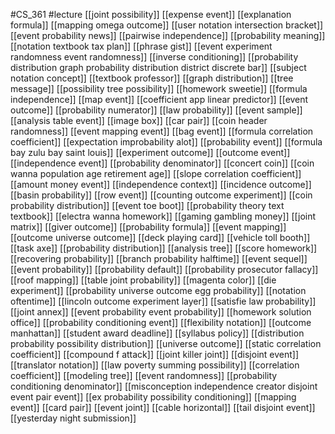 #CS_361
#lecture
[[joint possibility]]
[[expense event]]
[[explanation formula]]
[[mapping omega outcome]]
[[user notation intersection bracket]]
[[event probability news]]
[[pairwise independence]]
[[probability meaning]]
[[notation textbook tax plan]]
[[phrase gist]]
[[event experiment randomness event randomness]]
[[inverse conditioning]]
[[probability distribution graph probability distribution district discrete bar]]
[[subject notation concept]]
[[textbook professor]]
[[graph distribution]]
[[tree message]]
[[possibility tree possibility]]
[[homework sweetie]]
[[formula independence]]
[[map event]]
[[coefficient app linear predictor]]
[[event outcome]]
[[probability numerator]]
[[law probability]]
[[event sample]]
[[analysis table event]]
[[image box]]
[[car pair]]
[[coin header randomness]]
[[event mapping event]]
[[bag event]]
[[formula correlation coefficient]]
[[expectation improbability alot]]
[[probability event]]
[[formula bay zulu bay saint louis]]
[[experiment outcome]]
[[outcome event]]
[[independence event]]
[[probability denominator]]
[[concert coin]]
[[coin wanna population age retirement age]]
[[slope correlation coefficient]]
[[amount money event]]
[[independence context]]
[[incidence outcome]]
[[basin probability]]
[[row event]]
[[counting outcome experiment]]
[[coin probability distribution]]
[[event toe boot]]
[[probability theory text textbook]]
[[electra wanna homework]]
[[gaming gambling money]]
[[joint matrix]]
[[giver outcome]]
[[probability formula]]
[[event mapping]]
[[outcome universe outcome]]
[[deck playing card]]
[[vehicle toll booth]]
[[task axe]]
[[probability distribution]]
[[analysis tree]]
[[score homework]]
[[recovering probability]]
[[branch probability halftime]]
[[event sequel]]
[[event probability]]
[[probability default]]
[[probability prosecutor fallacy]]
[[roof mapping]]
[[table joint probability]]
[[magenta color]]
[[die experiment]]
[[probability universe outcome egg probability]]
[[notation oftentime]]
[[lincoln outcome experiment layer]]
[[satisfie law probability]]
[[joint annex]]
[[event probability event probability]]
[[homework solution office]]
[[probability conditioning event]]
[[flexibility notation]]
[[outcome manhattan]]
[[student award deadline]]
[[syllabus policy]]
[[distribution probability possibility distribution]]
[[universe outcome]]
[[static correlation coefficient]]
[[compound f attack]]
[[joint killer joint]]
[[disjoint event]]
[[translator notation]]
[[law poverty summing possibility]]
[[correlation coefficient]]
[[modeling tree]]
[[event randomness]]
[[probability conditioning denominator]]
[[misconception independence creator disjoint event pair event]]
[[ex probability possibility conditioning]]
[[mapping event]]
[[card pair]]
[[event joint]]
[[cable horizontal]]
[[tail disjoint event]]
[[yesterday night submission]]

